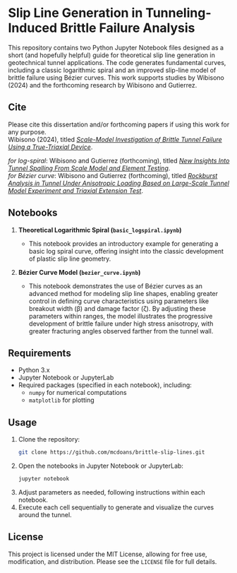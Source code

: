 # Slip Line Generation in Tunneling-Induced Brittle Failure Analysis

This repository contains two Python Jupyter Notebook files designed as a short (and hopefully helpful) guide for theoretical slip line generation in geotechnical tunnel applications. The code generates fundamental curves, including a classic logarithmic spiral and an improved slip-line model of brittle failure using Bézier curves. This work supports studies by Wibisono (2024) and the forthcoming research by Wibisono and Gutierrez.

## Cite
Please cite this dissertation and/or forthcoming papers if using this work for any purpose.  
Wibisono (2024), titled *[Scale-Model Investigation of Brittle Tunnel Failure Using a True-Triaxial Device](https://scholar.google.com/citations?user=9D0hPe0AAAAJ&hl=en&oi=ao)*.  

_for log-spiral_: Wibisono and Gutierrez (forthcoming), titled *[New Insights Into Tunnel Spalling From Scale Model and Element Testing](https://scholar.google.com/citations?user=9D0hPe0AAAAJ&hl=en&oi=ao)*.  
_for Bézier curve_: Wibisono and Gutierrez (forthcoming), titled *[Rockburst Analysis in Tunnel Under Anisotropic Loading Based on Large-Scale Tunnel Model Experiment and Triaxial Extension Test](https://scholar.google.com/citations?user=9D0hPe0AAAAJ&hl=en&oi=ao)*.

## Notebooks
1. **Theoretical Logarithmic Spiral (`basic_logspiral.ipynb`)**
   - This notebook provides an introductory example for generating a basic log spiral curve, offering insight into the classic development of plastic slip line geometry.

2. **Bézier Curve Model (`bezier_curve.ipynb`)**
   - This notebook demonstrates the use of Bézier curves as an advanced method for modeling slip line shapes, enabling greater control in defining curve characteristics using parameters like breakout width (β) and damage factor (ζ). By adjusting these parameters within ranges, the model illustrates the progressive development of brittle failure under high stress anisotropy, with greater fracturing angles observed farther from the tunnel wall.

## Requirements

- Python 3.x
- Jupyter Notebook or JupyterLab
- Required packages (specified in each notebook), including:
  - `numpy` for numerical computations
  - `matplotlib` for plotting

## Usage

1. Clone the repository:
   ```bash
   git clone https://github.com/mcdoans/brittle-slip-lines.git

2. Open the notebooks in Jupyter Notebook or JupyterLab:
   ```bash
   jupyter notebook
   
4. Adjust parameters as needed, following instructions within each notebook.
5. Execute each cell sequentially to generate and visualize the curves around the tunnel.

## License
This project is licensed under the MIT License, allowing for free use, modification, and distribution. Please see the `LICENSE` file for full details.
